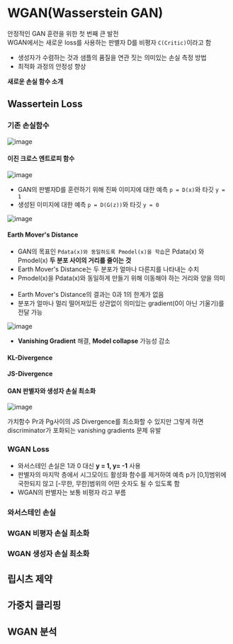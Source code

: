 # WGAN(Wasserstein GAN)
안정적인 GAN 훈련을 위한 첫 번째 큰 발전  
WGAN에서는 새로운 loss를 사용하는 판별자 D를 비평자 ```C(Critic)```이라고 함

- 생성자가 수렴하는 것과 샘플의 품질을 연관 짓는 의미있는 손실 측정 방법
- 최적화 과정의 안정성 향상

**새로운 손실 함수 소개**

## Wassertein Loss
### 기존 손실함수
![image](https://user-images.githubusercontent.com/72767245/104926656-cacfdb00-59e3-11eb-918a-5b8aaaf26aa8.png)


#### 이진 크로스 엔트로피 함수
![image](https://user-images.githubusercontent.com/72767245/104926533-a2e07780-59e3-11eb-9dec-c48de98b71aa.png)
- GAN의 판별자D를 훈련하기 위해 진짜 이미지에 대한 예측 ```p = D(x)```와 타깃 ```y = 1```
- 생성된 이미지에 대한 예측 ```p = D(G(z))```와 타깃 ```y = 0```

![image](https://user-images.githubusercontent.com/72767245/104936517-fbb60d00-59ef-11eb-8ca3-dd8aa48322df.png)

#### Earth Mover's Distance
- GAN의 목표인 ```Pdata(x)와 동일하도록 Pmodel(x)을 학습```은 Pdata(x) 와 Pmodel(x) **두 분포 사이의 거리를 줄이는 것**
- Earth Mover's Distance는 두 분포가 얼마나 다른지를 나타내는 수치
- Pmodel(x)을 Pdata(x)와 동일하게 만들기 위해 이동해야 하는 거리와 양을 의미
<br><br>
- Earth Mover's Distance의 결과는 0과 1의 한계가 없음
- 분포가 얼마나 멀리 떨어져있든 상관없이 의미있는 gradient(0이 아닌 기울기)를 전달 가능

![image](https://user-images.githubusercontent.com/72767245/104936492-f3f66880-59ef-11eb-929c-cd03f5bf086e.png)

- **Vanishing Gradient** 해결, **Model collapse** 가능성 감소

#### KL-Divergence

#### JS-Divergence

#### GAN 판별자와 생성자 손실 최소화
![image](https://user-images.githubusercontent.com/72767245/104924284-90187380-59e0-11eb-8cb4-b7e638f1577d.png)

가치함수 Pr과 Pg사이의 JS Divergence를 최소화할 수 있지만 그렇게 하면 discriminator가 포화되는 vanishing gradients 문제 유발

### WGAN Loss
- 와서스테인 손실은 1과 0 대신 **y = 1, y= -1** 사용 
- 판별자의 마지막 층에서 시그모이드 활성화 함수를 제거하여 예측 p가 [0,1]범위에 국한되지 않고 [-무한, 무한]범위의 어떤 숫자도 될 수 있도록 함
- WGAN의 판별자는 보통 비평자 라고 부름

### 와서스테인 손실

### WGAN 비평자 손실 최소화

### WGAN 생성자 손실 최소화

## 립시츠 제약

## 가중치 클리핑

## WGAN 분석
